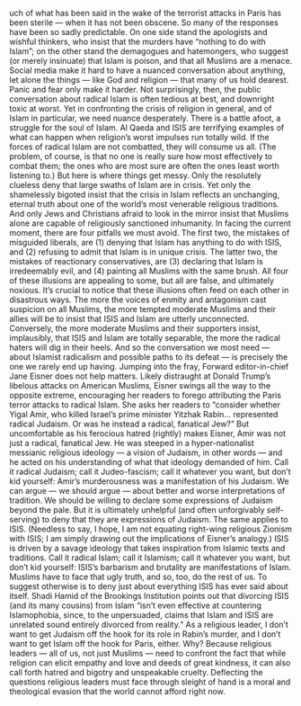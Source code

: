 uch of what has been said in the wake of the terrorist attacks in Paris has been sterile — when it has not been obscene. So many of the responses have been so sadly predictable. On one side stand the apologists and wishful thinkers, who insist that the murders have “nothing to do with Islam”; on the other stand the demagogues and hatemongers, who suggest (or merely insinuate) that Islam is poison, and that all Muslims are a menace.
Social media make it hard to have a nuanced conversation about anything, let alone the things — like God and religion — that many of us hold dearest. Panic and fear only make it harder. Not surprisingly, then, the public conversation about radical Islam is often tedious at best, and downright toxic at worst. Yet in confronting the crisis of religion in general, and of Islam in particular, we need nuance desperately.
There is a battle afoot, a struggle for the soul of Islam. Al Qaeda and ISIS are terrifying examples of what can happen when religion’s worst impulses run totally wild. If the forces of radical Islam are not combatted, they will consume us all. (The problem, of course, is that no one is really sure how most effectively to combat them; the ones who are most sure are often the ones least worth listening to.)
But here is where things get messy. Only the resolutely clueless deny that large swaths of Islam are in crisis. Yet only the shamelessly bigoted insist that the crisis in Islam reflects an unchanging, eternal truth about one of the world’s most venerable religious traditions. And only Jews and Christians afraid to look in the mirror insist that Muslims alone are capable of religiously sanctioned inhumanity.
In facing the current moment, there are four pitfalls we must avoid. The first two, the mistakes of misguided liberals, are (1) denying that Islam has anything to do with ISIS, and (2) refusing to admit that Islam is in unique crisis. The latter two, the mistakes of reactionary conservatives, are (3) declaring that Islam is irredeemably evil, and (4) painting all Muslims with the same brush. All four of these illusions are appealing to some, but all are false, and ultimately noxious.
It’s crucial to notice that these illusions often feed on each other in disastrous ways. The more the voices of enmity and antagonism cast suspicion on all Muslims, the more tempted moderate Muslims and their allies will be to insist that ISIS and Islam are utterly unconnected. Conversely, the more moderate Muslims and their supporters insist, implausibly, that ISIS and Islam are totally separable, the more the radical haters will dig in their heels. And so the conversation we most need — about Islamist radicalism and possible paths to its defeat — is precisely the one we rarely end up having.
Jumping into the fray, Forward editor-in-chief Jane Eisner does not help matters. Likely distraught at Donald Trump’s libelous attacks on American Muslims, Eisner swings all the way to the opposite extreme, encouraging her readers to forego attributing the Paris terror attacks to radical Islam. She asks her readers to “consider whether Yigal Amir, who killed Israel’s prime minister Yitzhak Rabin… represented radical Judaism. Or was he instead a radical, fanatical Jew?”
But uncomfortable as his ferocious hatred (rightly) makes Eisner, Amir was not just a radical, fanatical Jew. He was steeped in a hyper-nationalist messianic religious ideology — a vision of Judaism, in other words — and he acted on his understanding of what that ideology demanded of him. Call it radical Judaism; call it Judeo-fascism; call it whatever you want, but don’t kid yourself: Amir’s murderousness was a manifestation of his Judaism.
We can argue — we should argue — about better and worse interpretations of tradition. We should be willing to declare some expressions of Judaism beyond the pale. But it is ultimately unhelpful (and often unforgivably self-serving) to deny that they are expressions of Judaism.
The same applies to ISIS. (Needless to say, I hope, I am not equating right-wing religious Zionism with ISIS; I am simply drawing out the implications of Eisner’s analogy.) ISIS is driven by a savage ideology that takes inspiration from Islamic texts and traditions. Call it radical Islam; call it Islamism; call it whatever you want, but don’t kid yourself: ISIS’s barbarism and brutality are manifestations of Islam. Muslims have to face that ugly truth, and so, too, do the rest of us.
To suggest otherwise is to deny just about everything ISIS has ever said about itself. Shadi Hamid of the Brookings Institution points out that divorcing ISIS (and its many cousins) from Islam “isn’t even effective at countering Islamophobia, since, to the unpersuaded, claims that Islam and ISIS are unrelated sound entirely divorced from reality.”
As a religious leader, I don’t want to get Judaism off the hook for its role in Rabin’s murder, and I don’t want to get Islam off the hook for Paris, either. Why? Because religious leaders — all of us, not just Muslims — need to confront the fact that while religion can elicit empathy and love and deeds of great kindness, it can also call forth hatred and bigotry and unspeakable cruelty. Deflecting the questions religious leaders must face through sleight of hand is a moral and theological evasion that the world cannot afford right now.